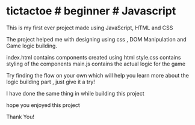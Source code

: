 # tictactoe # beginner # Javascript

This is my first ever project made using JavaScript, HTML and CSS

The project helped me with designing using css , DOM Manipulation and Game logic building. 

index.html contains components created using html
style.css contains styling of the components
main.js contains the actual logic for the game 

Try finding the flow on your own which will help you learn more about the logic building part , just give it a try!

I have done the same thing in while building this project

hope you enjoyed this project 

Thank You!


